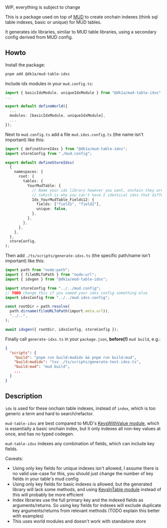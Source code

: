WIP, everything is subject to change

This is a package used on top of [MUD](https://github.com/latticexyz/mud) to create onchain indexes (think sql table indexes, basic or unique) for MUD tables.

It generates idx libraries, similar to MUD table libraries, using a secondary config derived from MUD config.

## Howto

Install the package:

```bash copy
pnpm add @dk1a/mud-table-idxs
```

Include idx modules in your `mud.config.ts`:

```ts
import { basicIdxModule, uniqueIdxModule } from "@dk1a/mud-table-idxs";
...

export default defineWorld({
  ...
  modules: [basicIdxModule, uniqueIdxModule],
  ...
});
```

Next to `mud.config.ts` add a file `mud.idxs.config.ts` (the name isn't important) like this:

```ts
import { defineStoreIdxs } from "@dk1a/mud-table-idxs";
import storeConfig from "./mud.config";

export default defineStoreIdxs(
  {
    namespaces: {
      root: {
        tables: {
          YourMudTable: {
            // Name your idx library however you want, onchain they are identified by their options/fields
            // (which is why you can't have 2 identical idxs that differ only by name)
            Idx_YourMudTable_Fields12: {
              fields: ["field1", "field2"],
              unique: false,
            },
          },
        },
      },
    },
  },
  storeConfig,
);
```

Then add `./ts/scripts/generate-idxs.ts` (the specific path/name isn't important) like this:

```ts
import path from "node:path";
import { fileURLToPath } from "node:url";
import { idxgen } from "@dk1a/mud-table-idxs";

import storeConfig from "../../mud.config";
// TODO change this if you named your idxs config something else
import idxsConfig from "../../mud.idxs.config";

const rootDir = path.resolve(
  path.dirname(fileURLToPath(import.meta.url)),
  "../..",
);

await idxgen({ rootDir, idxsConfig, storeConfig });
```

Finally call `generate-idxs.ts` in your `package.json`, **before(!)** `mud build`, e.g.:

```json
{
  "scripts": {
    "build": "pnpm run build:mudidx && pnpm run build:mud",
    "build:mudidx": "tsx ./ts/scripts/generate-test-idxs.ts",
    "build:mud": "mud build",
    ...
  }
}
```

## Description

`idx` is used for these onchain table indexes, instead of `index`, which is too generic a term and hard to search/refactor.

`mud-table-idxs` are best compared to MUD's [KeysWithValue module](https://mud.dev/world/modules/keyswithvalue), which is essentially a basic onchain index, but it only indexes all non-key values at once, and has no typed codegen.

`mud-table-idxs` indexes any combination of fields, which can include key fields.

Caveats:

- Using only key fields for unique indexes isn't allowed, I assume there is no valid use-case for this, you should just change the number of key fields in your table's mud config
- Using only key fields for basic indexes is allowed, but the generated library will lack some methods, and using [KeysInTable module](https://mud.dev/world/modules/keysintable) instead of this will probably be more efficient
- Index libraries use the full primary key and the indexed fields as arguments/returns. So using key fields for indexes will exclude duplicate key arguments/returns from relevant methods (TODO explain this better with examples)
- This uses world modules and doesn't work with standalone store
